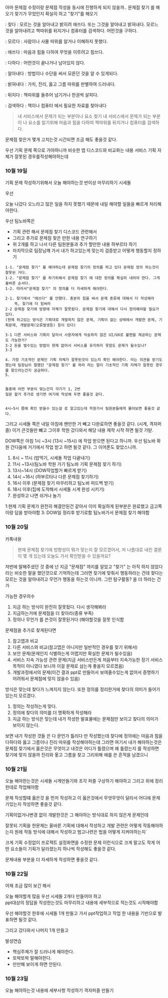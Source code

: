 아마 문제점 수정이랑 문제점 작성을 동시에 진행하게 되지 않을까..
문제점 찾기 를 해오기
찾기가 무었인지 확실히 하고 "찾기"를 해오기



: 찾다 :
모르는 것을 알아내고 밝히려 애쓰다. 또는 그것을 알아내고 밝혀내다.
모르느 것을 알아내려고 책따위를 뒤지거나 컴퓨터를 검색하다.
어떤것을 구하다.

: 모르다 :
사람이나 사물 따위를 알거나 이해하지 못했다.

: 애쓰다 :
마음과 힘들 다하여 무엇을 이루려고 힘쓰다.

: 다하다 :
어떤것이 끝나거나 남아있지 않다.

: 알아내다 :
방법이나 수단을 써서 모른던 것을 알 수 있게되다.

: 밝혀내다 :
가치, 진리, 옳고 그름 따위를 판별하여 드러내다.

: 뒤지다 :
책따위를 들추어 넘기거나 한권씩 살피다.

: 검색하다 :
책이나 컴퓨터 에서 필요한 자료를 찾아내다


>내 서비스에서 문제가 되는 부분이나 요소 찾기
>	내 서비스에서 문제가 되는 부분이 나 요소를 알기위해 마음과 힘을 다하여 책따위를 뒤지거나 컴퓨터를 검색하다.

문제점 찾은거 몇개 고치는것 시간되면 조금 해도 좋을것 같다.

우선
기획 문제 쪽으로 가야하니까
비슷한 앱 디스코드와 비교화는 내용
서비스 기획 자체가 잘못된 경우를작성해야하는데
### 10월 19일
기획 문제 작성하기위해서
오늘 해야하는것
반이상 마무리하기 시세돌

우선 

오늘 나갔다 오느라고 많은 일을 하지 못했기 때문에 내일 해야할 일들을 빠르게 처리해야한다.

우선 팀노바쪽은
-  기획 관련 해서 문제점 찾기 디스코드 관련해서
- 그리고 추가로 문제점 찾은 만한 내용 연구하기
- 위 2개를 하고 나서 다른 팀원분들과 추가 할만한 내용 하부르타 하기
- 마지막으로 팀장님꺠 가서 내가 하고있는게 맞는지 검증받고 어떻게 행동할지 정하기

```질문 내용
1-1. "문제점 찾기" 를 해야하는데 문제점 찾기의 정의를 하고 있다 문제점 정의 하는것이 잘못된 거다.
1-2. "문제점 찾기" 를 하기위해서 문제점 찾기 에 대한 정의를 확실히 내려야 한다. 그게 올바른 순서다.
1-2. 따라서"문제점 찾기" 의 정의를 더 자세하게 해야한다.

2-1. 찾기에서 "에쓰다" 를 안했다. 충분히 힘을 써서 문제 종류에 대해서 더 작성해라
	즉, 찾기에 더 힘써라
2-2 문제점 찾기에 방향에 자체가 잘못됬다. 문제점 찾기에 대해서 다시 정의해야할 필요가 있다.
(현제 하고있는 방식은 기획대로 개발하지 않은 문제, 기획이 없는 상태에서 개발한 문제, 기획문제, 개발문제(오류발생등) 등이 있다)

3-1 다른 서비스와 기획이 달라서 사용자에게 익숭하지 않은 UI/UX로 불편을 제공하는 문제 도 가능한가?
3-2 돈을 벌수있는 방법이 현제 없어서 서비스를 유지하지 못함도 문제가 될수있나?
3-3 

4. 가장 기초적인 문제인 기획 자체가 잘못된것이 있는지 확인 해야한다. 라는 의견을 받기도 했는데 팀장님이 말했던 "문제점 찾기" 를 하라 라는 말이 기초적인 기획 자체가 잘못된 경우를 찾으라는건지 궁금하다.
5. 


둘중에 어떤 부분이 맞는건지 각가가 1, 2번
질문 할거 추가로 생기면 여기에 작성해 두면 좋을것 같다.


4시~5시 쯤에 확인 받을수 있는걸 로 알고있는데 학원가서 팀원분들에게 물어보면 좋을것 같다.
```

그리고 시세돌 쪽은 내일 아침에 왠만한 거 빼고 다완료하면 좋을것 같다. (시계, 격자퍼즐) 이거 큰것들만 뺴고 그이후 학원 갔다와서 해당 내용 제작 시작 하면 될것 가탇.

DOW쪽은 아침 1시 ~3시 (13시 ~15시) 에 작업 받으면 된다고 하니까. 우선 팀노바 확원 간다음에 거기에서 작업 받고 하면 될것 같다. 그 이어폰도 찾았스니까.

1. 8시 ~ 11시 (밥먹기, 시세돌 작업 다끝내기)
2. 11시 ~13시(팀노바 학원 가기 팀노바 기획 문제점 찾기 하기)
3. 13시~14시 (DOW작업할거 빠르게 받기)
4. 14시 ~16시 (하부르타나 다른 문제점 찾기하기)
5. 16시 이후 (문제점 찾기 마무리하고 팀노바 피드백 받기)
6. 18시  이후(집에 도착해서 시세돌 시계 완성 시키기)
7. 완성하고 나면 쉬거나 놀기

1:현제 기획 문제가 완전히 해결안된건 같아서 이미 확실하게 된부분은 완료했고 금고쪽이랑 답을 받아야함
3: DOW일 정리후 받기로함
팀노바가서 문제점 찾기 해야함

### 10월 20일
카톡내용
> 현재 문제점 찾기에 방향성이 뭐가 맞는지 잘 모르겠어서, 저 나름대로 내린 결론이 몇 개 있는데 오늘도 가서 확인받을 수 있을까요?

저번에 말해주셨던 것 중에
넌 지금 "문제점" 까지를 알았고 "찾기" 는 아직 하지 않았다 라는 비슷한 말을 했던것으로 기억하는데 그러면 찾기에 맞춰서 행동하라는 건데 찾다는
모르는 것을 알아내려고 무언가 행동을 하는것 이니까.
그런 탐구활동? 을 더 하라는 건가

가능한 경우의수
1. 지금 하는 방식이 완전히 잘못됬다. 다시 생각해봐라
2. 지금하는거에 문제점을 더 찾아라(종류 부족)
3. 정의나 무언가 를 쓴것이 잘못된거다 (해야할것을 잘못 인식함

문제점을 추가로 찾게된다면 
1. 참고앱과 비교
2. 다른 서비스와 비교(참고앱은 아니지만 일반적인 경우를 찾기 위해서)
3. 보안 문제(문제인지 식별하는게 어렵지만 확실한 문제가 될수있음)
4. 서비스 지속 가능성 관련 문제(지금 서비스만든게 처음부터 지속가능한 장기 서비스 목적이 아니였다 보니까 이걸 문제로 삼는게 좋을지 모르겠음)
5. 개발과정에서의 문제(이건 결과 ppt로 만들어서 보여줄수있는게 없어서 증명하기 어려워서 문제점에 맞지 않을수 있음)

방식은 맞는데 찾다가 느껴지지 않는다.
또한 정의를 정리한거에 찾다의 의미가 들어가있는지 모르겠다.

1. 정의는 작성하는게 맞다.
2. 정의에 찾다의 의미를 더 명확하게 작성해라
3. 지금 하는 방식은 맞는데 내가 작성한 발표물에는 문제점만 보이고 찾다의 의미가 보이지 않는다.


보면 내가 작성한 것들 은 다 문언가 틀리다 만 작성했는데
찾다에 정의에는  마음과 힘을 다하다와  옳고 그름이나 진리 따위를 작성해야하는데
그러면 여기서 내가 해야하는것은
문제점 찾기에서
옳은것은 무엇이고 내것은 어디가 틀렸으며 왜 틀렸는지 를 작성하면 찾기에 맞지 않을까
진리와 옿고 그름을 찾고 그리위해 애를 쓴 흔적을 남겼으니

### 10월 21일
오늘 해야한는것은 시세돌 시계만들기와 조각 퍼즐 구상하기
해야하고
그리고 위에 정리한데로 작업해야함

문제 작성할떄
옳은것 을 먼저 작성하고 
이 옳은것에서 무엇무엇이 달라서 어디에 문제가있는지 작성하면 좋을것 같다.

기획이없거나변경 없이 개발한것은 그 해야하는 방식대로 하지 않은게 문제인데

잘못되 기획을 한문제는 올바른 기획에 대해서 작성하고
개발 관련은 어떻게 작동해야하는지 원레 작동 방식에 대해서 작성하고
범고나련은 법을 어떻게 지켜야하는지`

크게  기획 수정없이 프로젝트 설정화면을 수정한 문제 이런식으로  크게 말고도
작게 어떤 요소들이 기획가 달라졌는지 하나씩 작성해도 좋을것 같다.

문제내용 부분을 더 자세하게 작성하면 좋을것 같다.

### 10월 22일
어재 조금 많이 보긴 해서

오늘 해야할게 많음
우선 시세돌 2개다 만들어야 하고  
ppt대상의 정답을 작성한는것도 마무리하고 내용에 세부적으로 적는것도 시작해야함

우선 해야할것 한후에
시세돌 1개 만들고 가서 ppt작업하고 작업 한 내용을 기반으로 발표하면 될것 같다.


그리고 갔다와서 나머지 1개 만들고

발성연습
- 핵심주제가 잘 드러나게 해야한다.
- 또박또박 말해야한다.
- 만만해 보이게 하면 안된다.

### 10월 23일
오늘 해야하는것
내용에 세부사항 작성하기
격자퍼즐 만들기
